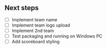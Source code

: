 ## Next steps

- [ ] Implement team name 
- [ ] Implement team logo upload 
- [ ] Implement 2nd team 
- [ ] Test packaging and running on Windows PC
- [ ] Add scoreboard styling 